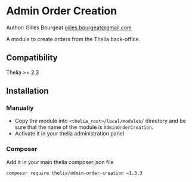 # Admin Order Creation

Author: Gilles Bourgeat <gilles.bourgeat@gmail.com>

A module to create orders from the Thelia back-office.

## Compatibility

Thelia >= 2.3

## Installation

### Manually

* Copy the module into ```<thelia_root>/local/modules/``` directory and be sure that the name of the module is ```AdminOrderCreation```.
* Activate it in your thelia administration panel

### Composer

Add it in your main thelia composer.json file

```
composer require thelia/admin-order-creation ~1.3.3
```
